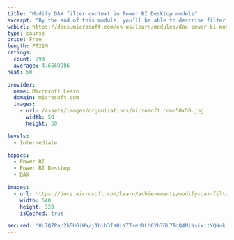 ```yaml
---
title: "Modify DAX filter context in Power BI Desktop models"
excerpt: "By the end of this module, you’ll be able to describe filter context, which is used to evaluate measure formulas. You’ll then learn why some calculations need to modify filter context and that it can be achieved by using the CALCULATE function. Additionally, you’ll learn how to configure the CALCULATE function with filters and filter modifiers."
webUrl: https://docs.microsoft.com/en-us/learn/modules/dax-power-bi-modify-filter/
type: course
price: Free
length: PT21M
ratings:
  count: 793
  average: 4.6569986
heat: 50

provider:
  name: Microsoft Learn
  domain: microsoft.com
  images:
    - url: /assets/images/organizations/microsoft.com-50x50.jpg
      width: 50
      height: 50

levels:
  - Intermediate

topics:
  - Power BI
  - Power BI Desktop
  - DAX

images:
  - url: https://docs.microsoft.com/learn/achievements/modify-dax-filter-context-power-bi-desktop-social.png
    width: 640
    height: 320
    isCached: true

secured: "0L7Q7Pac2h5UGiHW/j1hib3IKOLYTTrebDLh62b7GL7TqQ4MiNsixitYQNukJOEziAJPdfXMvKWuechqOudgB1uvECH9mcfd2qFBzaTfVFXr7rYTzphVjMMkIo29zXEewOQIaddbTxp0E+59YqeXCSOIETAZkMN+UhbQ2iW+2ullAamWmzoI8pGGrY0MBmCCkvvq/q3pC3L6R6eTgbpWrfaqEvuzgYdJqlnt8oSHE9CqFUuLjbBxSQ/jg3gn5zYUmUNPIADH4Rb+/ZGLky6q7dBiKq/Qz85fYhsQ62j75TkNJM+PdCmP+tmvnn5L/QtlHpg8g4OX2u7z0XbBw2PvfnlbC56ANSlPxi9wWIwfB98D0A2gicJ3iaJlSeJ6ila2Aku9s5rp93Ii0Dle32SloP5v3mywi2uASUyD4NliPVo=;t8vOSxCf/HGQNpDZqLFRKw=="
---
```


